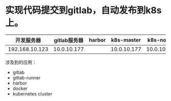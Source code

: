 # 实现代码提交到gitlab，自动发布到k8s上。

| 开发服务器 | gitlab服务器 | harbor | k8s-master | k8s-node1 | k8s-node2 |
|  ----  | ----  | ---- | ---- | ---- | ---- |
| 192.168.10.123  | 10.0.10.177 | |10.0.10.177 | 10.0.10.168| 10.0.10.171 | 10.0.10.179|


涉及到的应用：
- gitlab
- gitlab-runner
- harbor
- docker
- kubernetes cluster